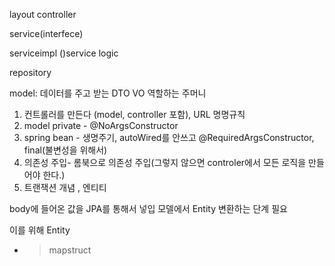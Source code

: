 layout
controller 

service(interfece)

serviceimpl ()service logic

repository

model: 데이터를 주고 받는 DTO VO 역할하는 주머니 

1. 컨트롤러를 만든다 (model, controller 포함), URL 명명규칙
2. model private - @NoArgsConstructor
3. spring bean - 생명주기, autoWired를 안쓰고 @RequiredArgsConstructor, final(불변성을 위해서)
4. 의존성 주입- 롬북으로 의존성 주입(그렇지 않으면 controler에서 모든 로직을 만들어야 한다.)
5.  트랜잭션 개념 , 엔티티

body에 들어온 값을 JPA를 통해서 넣입
모델에서 Entity 변환하는 단계 필요


이를 위해 Entity

- > mapstruct